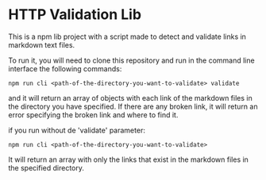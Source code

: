 # HTTP Validation Lib

This is a npm lib project with a script made to detect and validate links in markdown text files.

To run it, you will need to clone this repository and run in the command line interface the following commands:

`npm run cli <path-of-the-directory-you-want-to-validate> validate`

and it will return an array of objects with each link of the markdown files in the directory you have specified. If there are any broken link, it will return an error specifying the broken link and where to find it.

if you run without de 'validate' parameter: 

`npm run cli <path-of-the-directory-you-want-to-validate>`

It will return an array with only the links that exist in the markdown files in the specified directory.